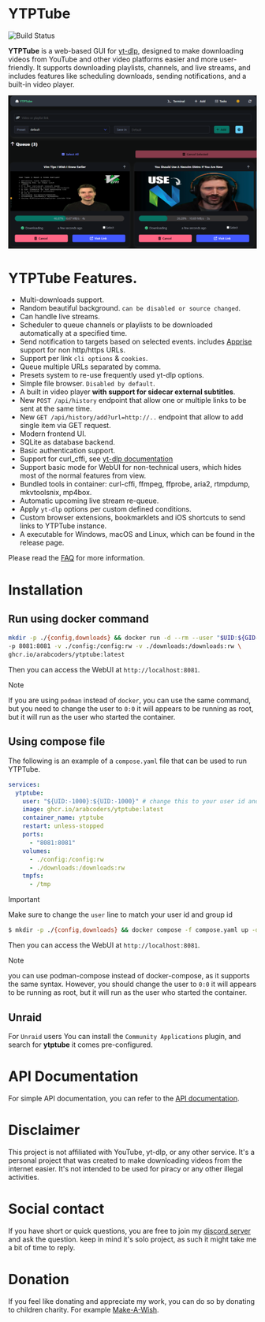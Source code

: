 # YTPTube

![Build Status](https://github.com/ArabCoders/ytptube/actions/workflows/main.yml/badge.svg)

**YTPTube** is a web-based GUI for [yt-dlp](https://github.com/yt-dlp/yt-dlp), designed to make downloading videos from 
YouTube and other video platforms easier and more user-friendly. It supports downloading playlists, channels, and 
live streams, and includes features like scheduling downloads, sending notifications, and a built-in video player.

![Short screenshot](https://raw.githubusercontent.com/ArabCoders/ytptube/master/sc_short.png)

# YTPTube Features.

* Multi-downloads support.
* Random beautiful background. `can be disabled or source changed`.
* Can handle live streams.
* Scheduler to queue channels or playlists to be downloaded automatically at a specified time.
* Send notification to targets based on selected events. includes [Apprise](https://github.com/caronc/apprise?tab=readme-ov-file#readme) support for non http/https URLs.
* Support per link `cli options` & `cookies`.
* Queue multiple URLs separated by comma.
* Presets system to re-use frequently used yt-dlp options.
* Simple file browser. `Disabled by default`.
* A built in video player **with support for sidecar external subtitles**.
* New `POST /api/history` endpoint that allow one or multiple links to be sent at the same time.
* New `GET /api/history/add?url=http://..` endpoint that allow to add single item via GET request.
* Modern frontend UI.
* SQLite as database backend.
* Basic authentication support.
* Support for curl_cffi, see [yt-dlp documentation](https://github.com/yt-dlp/yt-dlp?tab=readme-ov-file#impersonation)
* Support basic mode for WebUI for non-technical users, which hides most of the normal features from view.
* Bundled tools in container: curl-cffi, ffmpeg, ffprobe, aria2, rtmpdump, mkvtoolsnix, mp4box.
* Automatic upcoming live stream re-queue.
* Apply `yt-dlp` options per custom defined conditions.
* Custom browser extensions, bookmarklets and iOS shortcuts to send links to YTPTube instance.
* A executable for Windows, macOS and Linux, which can be found in the release page.

Please read the [FAQ](FAQ.md) for more information.

# Installation

## Run using docker command

```bash
mkdir -p ./{config,downloads} && docker run -d --rm --user "$UID:${GID-$UID}" --name ytptube \
-p 8081:8081 -v ./config:/config:rw -v ./downloads:/downloads:rw \
ghcr.io/arabcoders/ytptube:latest
```

Then you can access the WebUI at `http://localhost:8081`.

> [!NOTE]
> If you are using `podman` instead of `docker`, you can use the same command, but you need to change the user to `0:0`
> it will appears to be running as root, but it will run as the user who started the container.

## Using compose file

The following is an example of a `compose.yaml` file that can be used to run YTPTube.

```yaml
services:
  ytptube:
    user: "${UID:-1000}:${UID:-1000}" # change this to your user id and group id, for example: "1000:1000"
    image: ghcr.io/arabcoders/ytptube:latest
    container_name: ytptube
    restart: unless-stopped
    ports:
      - "8081:8081"
    volumes:
      - ./config:/config:rw
      - ./downloads:/downloads:rw
    tmpfs:
      - /tmp
```

> [!IMPORTANT]
> Make sure to change the `user` line to match your user id and group id

```bash
$ mkdir -p ./{config,downloads} && docker compose -f compose.yaml up -d
```

Then you can access the WebUI at `http://localhost:8081`.

> [!NOTE]
> you can use podman-compose instead of docker-compose, as it supports the same syntax. However, you should change the 
> user to `0:0` it will appears to be running as root, but it will run as the user who started the container.

## Unraid

For `Unraid` users You can install the `Community Applications` plugin, and search for **ytptube** it comes 
pre-configured.

# API Documentation

For simple API documentation, you can refer to the [API documentation](API.md).

# Disclaimer

This project is not affiliated with YouTube, yt-dlp, or any other service. It's a personal project that was created to
make downloading videos from the internet easier. It's not intended to be used for piracy or any other illegal activities.

# Social contact

If you have short or quick questions, you are free to join my [discord server](https://discord.gg/G3GpVR8xpb) and ask
the question. keep in mind it's solo project, as such it might take me a bit of time to reply.

# Donation 

If you feel like donating and appreciate my work, you can do so by donating to children charity. For example [Make-A-Wish](https://worldwish.org). 
